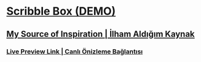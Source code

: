 # [Scribble Box (DEMO)](https://www.theodinproject.com/lessons/foundations-etch-a-sketch)

## [My Source of Inspiration | İlham Aldığım Kaynak](https://michalosman.github.io/etch-a-sketch/)

### [Live Preview Link | Canlı Önizleme Bağlantısı](https://htmlpreview.github.io/?https://github.com/selimbiber/Etch-A-Sketch/blob/main/index.html)
